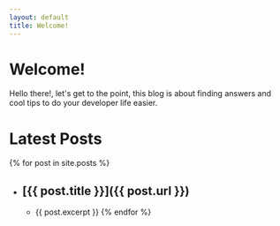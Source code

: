 ```yaml
---
layout: default
title: Welcome!
---
```

# Welcome!

Hello there!, let's get to the point, this blog is about finding answers and
cool tips to do your developer life easier. 

# Latest Posts

{% for post in site.posts %}
* ## [{{ post.title }}]({{ post.url }})
  * {{ post.excerpt }}
{% endfor %}
